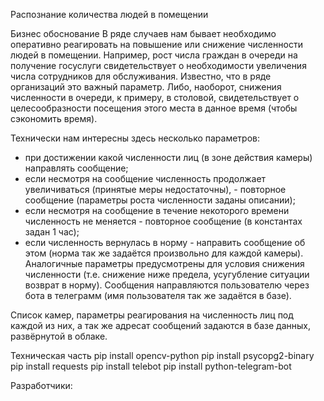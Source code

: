 Распознание количества людей в помещении

Бизнес обоснование
В ряде случаев нам бывает необходимо оперативно реагировать на повышение или снижение численности людей в помещении.
Например, рост числа граждан в очереди на получение госуслуги свидетельствует о необходимости увеличения числа сотрудников для обслуживания. Известно, что в ряде организаций это важный параметр. 
Либо, наоборот, снижения численности в очереди, к примеру, в столовой, свидетельствует о целесообразности посещения этого места в данное время (чтобы сэкономить время).

Технически нам интересны здесь несколько параметров:
- при достижении какой численности лиц (в зоне действия камеры) направлять сообщение;
- если несмотря на сообщение численность продолжает увеличиваться (принятые меры недостаточны), - повторное сообщение (параметры роста численности заданы описании);
- если несмотря на сообщение в течение некоторого времени численность не меняется - повторное сообщение (в константах задан 1 час);
- если численность вернулась в норму - направить сообщение об этом (норма так же задаётся произвольно для каждой камеры).
Аналогичные параметры предусмотрены для условия снижения численности (т.е. снижение ниже предела, усугубление ситуации возврат в норму).
Сообщения направляются пользователю через бота в телеграмм (имя пользователя так же задаётся в базе).

Список камер, параметры реагирования на численность лиц под каждой из них, а так же адресат сообщений задаются в базе данных, развёрнутой в облаке.


Техническая часть
pip install opencv-python
pip install psycopg2-binary
pip install requests
pip install telebot
pip install python-telegram-bot

Разработчики:
